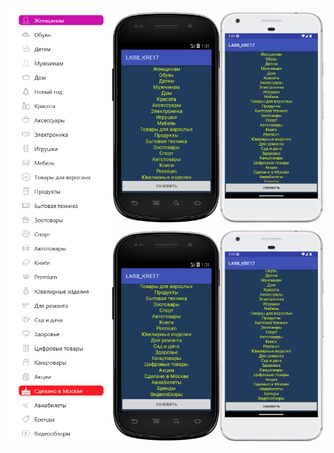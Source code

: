 <img src="_MY_PICTURES/2022-12-01_134205_part1.png" width=33% align="middle"><img src="_MY_PICTURES/Screenshot_20221201_133134.png" width=34% align="middle"><img src="_MY_PICTURES/Screenshot_20221201_133542.png" width=33% align="middle"><img src="_MY_PICTURES/2022-12-01_134205_part2.png" width=33% align="middle"><img src="_MY_PICTURES/Screenshot_20221201_133148.png" width=34% align="middle"><img src="_MY_PICTURES/Screenshot_20221201_133551.png" width=33% align="middle">
